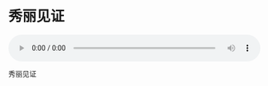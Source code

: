 # 秀丽见证

<audio style="width: 100%;" preload="false" controls controlslist="nodownload"><source src="http://file.simai.life/audio/mp3/old/27470.mp3" type="audio/mpeg">Your browser does not support the audio element.</audio>


<p>秀丽见证</p>
